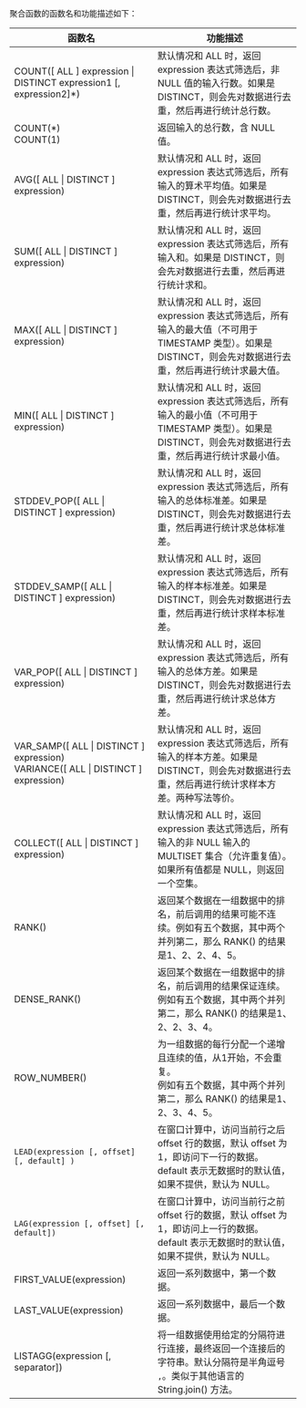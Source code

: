 聚合函数的函数名和功能描述如下：

| 函数名                                                       | 功能描述                                                     |
| ------------------------------------------------------------ | ------------------------------------------------------------ |
| COUNT([ ALL ] expression \| DISTINCT expression1 [, expression2]\*) | 默认情况和 ALL 时，返回 expression 表达式筛选后，非 NULL 值的输入行数。如果是 DISTINCT，则会先对数据进行去重，然后再进行统计总行数。 |
| COUNT(\*)<br>COUNT(1)                                        | 返回输入的总行数，含 NULL 值。                               |
| AVG([ ALL \| DISTINCT ] expression)                          | 默认情况和 ALL 时，返回 expression 表达式筛选后，所有输入的算术平均值。如果是 DISTINCT，则会先对数据进行去重，然后再进行统计求平均。 |
| SUM([ ALL \| DISTINCT ] expression)                          | 默认情况和 ALL 时，返回 expression 表达式筛选后，所有输入和。如果是 DISTINCT，则会先对数据进行去重，然后再进行统计求和。 |
| MAX([ ALL \| DISTINCT ] expression)                          | 默认情况和 ALL 时，返回 expression 表达式筛选后，所有输入的最大值（不可用于 TIMESTAMP 类型）。如果是 DISTINCT，则会先对数据进行去重，然后再进行统计求最大值。 |
| MIN([ ALL \| DISTINCT ] expression)                          | 默认情况和 ALL 时，返回 expression 表达式筛选后，所有输入的最小值（不可用于 TIMESTAMP 类型）。如果是 DISTINCT，则会先对数据进行去重，然后再进行统计求最小值。 |
| STDDEV_POP([ ALL \| DISTINCT ] expression)                   | 默认情况和 ALL 时，返回 expression 表达式筛选后，所有输入的总体标准差。如果是 DISTINCT，则会先对数据进行去重，然后再进行统计求总体标准差。 |
| STDDEV_SAMP([ ALL \| DISTINCT ] expression)                  | 默认情况和 ALL 时，返回 expression 表达式筛选后，所有输入的样本标准差。如果是 DISTINCT，则会先对数据进行去重，然后再进行统计求样本标准差。 |
| VAR_POP([ ALL \| DISTINCT ] expression)                      | 默认情况和 ALL 时，返回 expression 表达式筛选后，所有输入的总体方差。如果是 DISTINCT，则会先对数据进行去重，然后再进行统计求总体方差。 |
| VAR_SAMP([ ALL \| DISTINCT ] expression)<br>VARIANCE([ ALL \| DISTINCT ] expression) | 默认情况和 ALL 时，返回 expression 表达式筛选后，所有输入的样本方差。如果是 DISTINCT，则会先对数据进行去重，然后再进行统计求样本方差。两种写法等价。 |
| COLLECT([ ALL \| DISTINCT ] expression)                      | 默认情况和 ALL 时，返回 expression 表达式筛选后，所有输入的非 NULL 输入的 MULTISET 集合（允许重复值）。如果所有值都是 NULL，则返回一个空集。 |
| RANK()                                                       | 返回某个数据在一组数据中的排名，前后调用的结果可能不连续。例如有五个数据，其中两个并列第二，那么 RANK() 的结果是1、2、2、4、5。 |
| DENSE_RANK()                                                 | 返回某个数据在一组数据中的排名，前后调用的结果保证连续。例如有五个数据，其中两个并列第二，那么 RANK() 的结果是1、2、2、3、4。 |
| ROW_NUMBER()                                                 | 为一组数据的每行分配一个递增且连续的值，从1开始，不会重复。<br>例如有五个数据，其中两个并列第二，那么 RANK() 的结果是1、2、3、4、5。 |
| `LEAD(expression [, offset] [, default] )`                     | 在窗口计算中，访问当前行之后 offset 行的数据，默认 offset 为1，即访问下一行的数据。default 表示无数据时的默认值，如果不提供，默认为 NULL。 |
| `LAG(expression [, offset] [, default])`                       | 在窗口计算中，访问当前行之前 offset 行的数据，默认 offset 为1，即访问上一行的数据。default 表示无数据时的默认值，如果不提供，默认为 NULL。 |
| FIRST_VALUE(expression)                                      | 返回一系列数据中，第一个数据。                               |
| LAST_VALUE(expression)                                       | 返回一系列数据中，最后一个数据。                             |
| LISTAGG(expression [, separator])                            | 将一组数据使用给定的分隔符进行连接，最终返回一个连接后的字符串。默认分隔符是半角逗号 `,`。类似于其他语言的 String.join() 方法。 |

